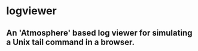 logviewer
=========

An 'Atmosphere' based log viewer for simulating a Unix tail command in a browser.
---------------------------------------------------------------------------------

